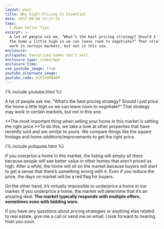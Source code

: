 ```yaml
---
layout: post
title: Why Right-Pricing Is Essential
date: 2017-09-06 15:17:19
tags:
  - Home Seller Tips
excerpt: >-
  A lot of people ask me, “What’s the best pricing strategy? Should I just price
  the home a little high so we can leave room to negotiate?” That strategy may
  work in certain markets, but not in this one.
enclosure:
pullquote: Overpriced homes don’t sell.
enclosure_type: video/mp4
enclosure_time:
use_youtube_image: true
youtube_alternate_image:
youtube_code: diE3UVM0ADM
---
```



{% include youtube.html %}

A lot of people ask me, “What’s the best pricing strategy? Should I just price the home a little high so we can leave room to negotiate?” That strategy may work in certain markets, but not in this one.

**The most important thing when selling your home in this market is setting the right price.**To do this, we take a look at other properties that have recently sold and are similar to yours. We compare things like the square footage and home additions/improvements to get the right price.

{% include pullquote.html %}

If you overprice a home in this market, the listing will simply sit there because people will see better value in other homes that aren’t priced as high. After a while, the home will sit on the market because buyers will start to get a sense that there’s something wrong with it. Even if you reduce the price, the days on market will be a red flag for buyers.

On the other hand, it’s virtually impossible to underprice a home in our market. If you underprice a home, the market will determine that it’s an amazing deal. **The market typically responds with multiple offers, sometimes even with bidding wars.**

If you have any questions about pricing strategies or anything else related to real estate, give me a call or send me an email. I look forward to hearing from you soon.